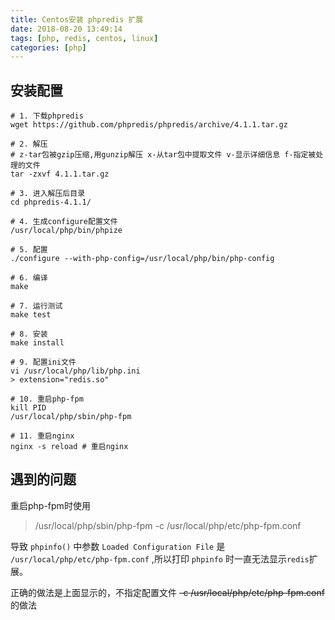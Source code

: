 ```yaml
---
title: Centos安装 phpredis 扩展
date: 2018-08-20 13:49:14
tags: [php, redis, centos, linux]
categories: [php]
---
```


## 安装配置
```
# 1. 下载phpredis
wget https://github.com/phpredis/phpredis/archive/4.1.1.tar.gz

# 2. 解压 
# z-tar包被gzip压缩,用gunzip解压 x-从tar包中提取文件 v-显示详细信息 f-指定被处理的文件
tar -zxvf 4.1.1.tar.gz

# 3. 进入解压后目录
cd phpredis-4.1.1/

# 4. 生成configure配置文件
/usr/local/php/bin/phpize

# 5. 配置
./configure --with-php-config=/usr/local/php/bin/php-config

# 6. 编译
make

# 7. 运行测试
make test

# 8. 安装
make install

# 9. 配置ini文件
vi /usr/local/php/lib/php.ini
> extension="redis.so"

# 10. 重启php-fpm
kill PID
/usr/local/php/sbin/php-fpm

# 11. 重启nginx
nginx -s reload # 重启nginx
```

## 遇到的问题

重启php-fpm时使用

> /usr/local/php/sbin/php-fpm -c /usr/local/php/etc/php-fpm.conf

导致 `phpinfo()` 中参数 `Loaded Configuration File` 是 `/usr/local/php/etc/php-fpm.conf` ,所以打印 `phpinfo` 时一直无法显示`redis`扩展。

正确的做法是上面显示的，不指定配置文件 ~~-c /usr/local/php/etc/php-fpm.conf~~ 的做法
